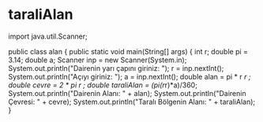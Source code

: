 # taraliAlan

import java.util.Scanner;

public class alan {
    public static void main(String[] args) {
        int r;
        double pi = 3.14;
        double a;
        Scanner inp = new Scanner(System.in);
        System.out.println("Dairenin yarı çapını giriniz: ");
        r = inp.nextInt();
        System.out.println("Açıyı giriniz: ");
        a = inp.nextInt();
        double alan = pi * r *r ;
        double cevre = 2 * pi *r ;
        double taraliAlan = (pi*(r*r)*a)/360;
        System.out.println("Dairenin Alanı: " + alan);
        System.out.println("Dairenin Çevresi: " + cevre);
        System.out.println("Taralı Bölgenin Alanı: " + taraliAlan);
    }

